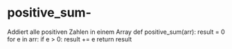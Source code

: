 # positive_sum-
Addiert alle positiven Zahlen in einem Array 
def positive_sum(arr):
    result = 0
    for e in arr:
        if e > 0:
            result += e
    return result
